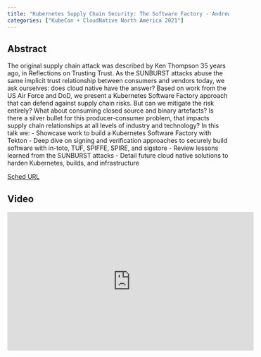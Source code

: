 ```yaml
---
title: "Kubernetes Supply Chain Security: The Software Factory - Andrew Martin, Control Plane"
categories: ["KubeCon + CloudNative North America 2021"]
---
```


## Abstract

The original supply chain attack was described by Ken Thompson 35 years ago, in Reflections on Trusting Trust. As the SUNBURST attacks abuse the same implicit trust relationship between consumers and vendors today, we ask ourselves: does cloud native have the answer? Based on work from the US Air Force and DoD, we present a Kubernetes Software Factory approach that can defend against supply chain risks. But can we mitigate the risk entirely? What about consuming closed source and binary artefacts? Is there a silver bullet for this producer-consumer problem, that impacts supply chain relationships at all levels of industry and technology? In this talk we: - Showcase work to build a Kubernetes Software Factory with Tekton - Deep dive on signing and verification approaches to securely build software with in-toto, TUF, SPIFFE, SPIRE, and sigstore - Review lessons learned from the SUNBURST attacks - Detail future cloud native solutions to harden Kubernetes, builds, and infrastructure

[Sched URL](https://kccncna2021.sched.com/event/6c009d1de5fbf93f1201f3d994c1f863)

## Video

<iframe width='560' height='315' src='https://www.youtube.com/embed/7CMhIDAPjEs' frameborder='0' allow='accelerometer; autoplay; encrypted-media; gyroscope; picture-in-picture' allowfullscreen></iframe>
